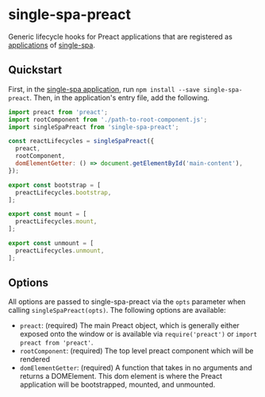 # single-spa-preact

Generic lifecycle hooks for Preact applications that are registered as [applications](https://github.com/CanopyTax/single-spa/blob/master/docs/applications.md#registered-applications) of [single-spa](https://github.com/CanopyTax/single-spa).

## Quickstart

First, in the [single-spa application](https://github.com/CanopyTax/single-spa/blob/master/docs/applications.md#registered-applications), run `npm install --save single-spa-preact`. Then, in the application's entry file, add the following.

```js
import preact from 'preact';
import rootComponent from './path-to-root-component.js';
import singleSpaPreact from 'single-spa-preact';

const reactLifecycles = singleSpaPreact({
  preact,
  rootComponent,
  domElementGetter: () => document.getElementById('main-content'),
});

export const bootstrap = [
  preactLifecycles.bootstrap,
];

export const mount = [
  preactLifecycles.mount,
];

export const unmount = [
  preactLifecycles.unmount,
];
```

## Options

All options are passed to single-spa-preact via the `opts` parameter when calling `singleSpaPreact(opts)`. The following options are available:

- `preact`: (required) The main Preact object, which is generally either exposed onto the window or is available via `require('preact')` or `import preact from 'preact'`.
- `rootComponent`: (required) The top level preact component which will be rendered
- `domElementGetter`: (required) A function that takes in no arguments and returns a DOMElement. This dom element is where the Preact application will be bootstrapped, mounted, and unmounted.
